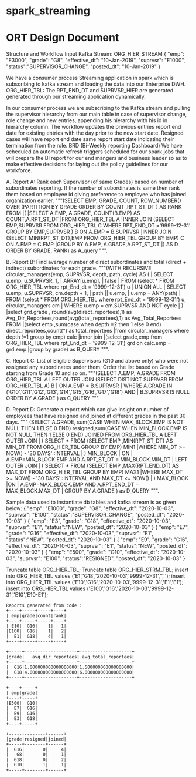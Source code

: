 # spark_streaming

# ORT Design Document
 Structure and Workflow
Input Kafka Stream: ORG_HIER_STREAM
{ "emp": "E3000", "grade": "G8", "effective_dt": "10-Jan-2019", "suprvsr": "E1000", "status":"SUPERVISOR_CHANGE", "posted_dt": "10-Jan-2019" }

We have a consumer process Streaming application in spark which is subscribing to kafka stream and loading the data into our Enterprise DWH.
 	ORG_HIER_TBL: The RPT_END_DT and SUPRVSR_HIER  are generated generated through our streaming application dynamically.



In our consumer process we are subscribing to the Kafka stream and pulling the supervisor hierarchy from our main table in case of supervisor change, role change and new entries, appending his hierarchy with his id in hierarchy column.
The workflow updates the previous entries report end date for existing entries with the day prior to the new start date.
Resigned cases will have report end date same report start date indicating their termination from the role.
BRD (Bi-Weekly reporting Dashboard)
We have scheduled an automatic refresh triggers scheduled for our spark jobs that will prepare the BI report for our end mangers and business leader so as to make effective decisions for laying out the policy guidelines for our workforce.

A.	Report A: Rank each Supervisor (of same Grades) based on number of subordinates reporting. If the number of subordinates is same then rank them based on employee id giving preference to employee who has joined organization earlier.
"""(SELECT EMP, GRADE, COUNT, ROW_NUMBER() OVER (PARTITION BY GRADE ORDER BY COUNT ,RPT_ST_DT ) AS RANK FROM
                       |(
                       |SELECT A.EMP, A.GRADE, COUNT(B.EMP) AS COUNT,A.RPT_ST_DT
                       |FROM ORG_HIER_TBL A
                       |INNER JOIN (SELECT EMP,SUPRVSR FROM ORG_HIER_TBL C WHERE RPT_END_DT ='9999-12-31' GROUP BY EMP,SUPRVSR ) B ON A.EMP = B.SUPRVSR
                       |INNER JOIN (SELECT MIN(RPT_ST_DT),EMP FROM ORG_HIER_TBL GROUP BY EMP) C ON A.EMP = C.EMP
                       |GROUP BY A.EMP, A.GRADE,A.RPT_ST_DT
                       |) AS D ORDER BY GRADE, RANK) as A_query """.
                       
B.	Report B: Find average number of direct subordinates and total (direct + indirect) subordinates for each grade.
"""(WITH RECURSIVE circular_managers(emp, SUPRVSR, depth, path, cycle) AS (
                       | SELECT u.emp, u.SUPRVSR, 1,
                       |  ARRAY[u.emp],
                       |  false
                       |  FROM (select * FROM ORG_HIER_TBL where rpt_End_dt = '9999-12-31') u
                       | UNION ALL
                       | SELECT u.emp, u.SUPRVSR, cm.depth + 1,
                       |  path || u.emp,
                       |  u.emp = ANY(path)
                       | FROM (select * FROM ORG_HIER_TBL where rpt_End_dt = '9999-12-31') u, circular_managers cm
                       | WHERE u.emp = cm.SUPRVSR AND NOT cycle
                       | )
                       |select grd.grade , round(avg(direct_reportees),1) as Avg_Dir_Reportees,round(avg(total_reportees),1) as Avg_Total_Reportees FROM
                       |(select emp ,sum(case when depth =2 then 1 else 0 end) direct_reportees,count(*) as total_reportees
                       |from circular_managers where depth !=1 group by emp) calc
                       |inner join
                       |(select grade,emp from ORG_HIER_TBL where rpt_End_dt = '9999-12-31') grd  on calc.emp = grd.emp
                       |group by grade) as B_QUERY """.


C.	Report C: List of Eligible Supervisors (G10 and above only) who were not assigned any subordinates under them. Order the list based on Grade starting from Grade 10 and so on. 
"""(SELECT A.EMP, A.GRADE FROM ORG_HIER_TBL A LEFT OUTER JOIN (SELECT DISTINCT SUPRVSR FROM ORG_HIER_TBL A) B
                       | ON A.EMP = B.SUPRVSR
                       | WHERE A.GRADE IN ('G10','G11','G12','G13','G14','G15','G16','G17','G18') AND
                       | B.SUPRVSR IS NULL  ORDER BY A.GRADE ) as C_QUERY """.
                       
D.	Report D: Generate a report which can give insight on number of employees that have resigned and joined at different grades in the past 30 days. 
""" (SELECT A.GRADE, sum(CASE WHEN MAX_BLOCK.EMP IS NOT NULL THEN 1 ELSE 0 END) resigned,sum(CASE WHEN MIN_BLOCK.EMP IS NOT NULL THEN 1 ELSE 0 END) JOINED FROM ORG_HIER_TBL A LEFT OUTER JOIN
                       | ( SELECT * FROM (SELECT EMP ,MIN(RPT_ST_DT) AS MIN_DT  FROM ORG_HIER_TBL GROUP BY EMP) MIN1
                       |WHERE MIN_DT >= NOW() - '30 DAYS'::INTERVAL
                       | ) MIN_BLOCK
                       | ON
                       | A.EMP=MIN_BLOCK.EMP AND A.RPT_ST_DT = MIN_BLOCK.MIN_DT
                       | LEFT OUTER JOIN
                       | ( SELECT * FROM (SELECT EMP ,MAX(RPT_END_DT) AS MAX_DT FROM ORG_HIER_TBL GROUP BY EMP) MAX1
                       |WHERE MAX_DT >= NOW() - '30 DAYS'::INTERVAL  AND MAX_DT <= NOW()
                       | ) MAX_BLOCK
                       |ON
                       | A.EMP=MAX_BLOCK.EMP AND A.RPT_END_DT = MAX_BLOCK.MAX_DT
                       | GROUP BY A.GRADE ) as D_QUERY """.

Sample data used to instantiate db tables and  kafka stream is as given below:
{ "emp": "E1000", "grade": "G8", "effective_dt": "2020-10-03", "suprvsr": "E100", "status":"SUPERVISOR_CHANGE", "posted_dt": "2020-10-03" }
{ "emp": "E3", "grade": "G18", "effective_dt": "2020-10-03", "suprvsr": "E1", "status":"NEW", "posted_dt": "2020-10-03" }
{ "emp": "E7", "grade": "G16", "effective_dt": "2020-10-03", "suprvsr": "E1", "status":"NEW", "posted_dt": "2020-10-03" }
{ "emp": "E9", "grade": "G16", "effective_dt": "2020-10-03", "suprvsr": "E1", "status":"NEW", "posted_dt": "2020-10-03" }
{ "emp": "E500", "grade": "G10", "effective_dt": "2020-10-03", "suprvsr": "E100", "status":"RESIGNED", "posted_dt": "2020-10-03" }


Truncate table ORG_HIER_TBL;
Truncate table ORG_HIER_STRM_TBL;
insert into ORG_HIER_TBL values ('E1','G18','2020-10-03','9999-12-31','','');
insert into ORG_HIER_TBL values ('E10','G16','2020-10-03','9999-12-31','E1','E1');
insert into ORG_HIER_TBL values ('E100','G16','2020-10-03','9999-12-31','E10','E10-E1');

 


```
Reports generated from code :
+----+-----+-----+----+
| emp|grade|count|rank|
+----+-----+-----+----+
| E10|  G16|    1|   1|
|E100|  G16|    1|   2|
|  E1|  G18|    4|   1|
+----+-----+-----+----+

+-----+--------------------+--------------------+
|grade|   avg_dir_reportees| avg_total_reportees|
+-----+--------------------+--------------------+
|  G16|1.000000000000000000|1.500000000000000000|
|  G18|4.000000000000000000|6.000000000000000000|
+-----+--------------------+--------------------+

+----+-----+
| emp|grade|
+----+-----+
|E500|  G10|
|  E7|  G16|
|  E9|  G16|
|  E3|  G18|
+----+-----+

+-----+--------+------+
|grade|resigned|joined|
+-----+--------+------+
|  G16|       0|     4|
|   G8|       0|     1|
|  G18|       0|     2|
|  G10|       1|     1|
+-----+--------+------+
```


